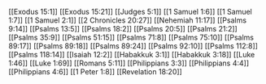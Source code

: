 [[Exodus 15:1]]
[[Exodus 15:21]]
[[Judges 5:1]]
[[1 Samuel 1:6]]
[[1 Samuel 1:7]]
[[1 Samuel 2:1]]
[[2 Chronicles 20:27]]
[[Nehemiah 11:17]]
[[Psalms 9:14]]
[[Psalms 13:5]]
[[Psalms 18:2]]
[[Psalms 20:5]]
[[Psalms 21:2]]
[[Psalms 35:9]]
[[Psalms 51:15]]
[[Psalms 71:8]]
[[Psalms 75:10]]
[[Psalms 89:17]]
[[Psalms 89:18]]
[[Psalms 89:24]]
[[Psalms 92:10]]
[[Psalms 112:8]]
[[Psalms 118:14]]
[[Isaiah 12:2]]
[[Habakkuk 3:1]]
[[Habakkuk 3:18]]
[[Luke 1:46]]
[[Luke 1:69]]
[[Romans 5:11]]
[[Philippians 3:3]]
[[Philippians 4:4]]
[[Philippians 4:6]]
[[1 Peter 1:8]]
[[Revelation 18:20]]
